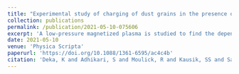 ```yaml
---
title: "Experimental study of charging of dust grains in the presence of energetic electrons"
collection: publications
permalink: /publication/2021-05-10-075606
excerpt: 'A low-pressure magnetized plasma is studied to find the dependency of sheath properties on ion-neutral collisions in presence of an inhomogeneous magnetic field. A self-consistent one-dimensional two-fluid hydrodynamic model is considered, and the system of equations is solved numerically. The study reveals that the width of the plasma sheath expands and space charge increases with collisions. The ion-neutral collisions and the inhomogeneous magnetic field restrict the ions to move towards the surface. The movement of the ions towards the wall can be controlled by choosing a suitable configuration of the magnetic field and ion-neutral collision frequency. A comparison between two different magnetic field configurations has been presented alongside to differentiate the commonly found scenarios in the field. The outcome of the study is supposed to help in understanding the complex dynamics of ions in plasma confinement and plasma processing of materials. Furthermore, the present work seeks to create a framework for two-fluid modeling of magnetized plasmas with any arbitrary magnetic field profiles. The analysis provided here is supposed to act as a basis for any future work in the respective field.'
date: 2021-05-10
venue: 'Physica Scripta'
paperurl: 'https://doi.org/10.1088/1361-6595/ac4c4b'
citation: 'Deka, K and Adhikari, S and Moulick, R and Kausik, SS and Saikia, BK &quot;Effect of collisions on the plasma sheath in the presence of an inhomogeneous magnetic field&quot;, <i>Physica Scripta</i> 96, 075606 (2021).'
---
```

<!-- This paper is about the number 2. The number 3 is left for future work.
citation: 'Your Name, You. (2010). &quot;Paper Title Number 2.&quot; <i>Journal 1</i>. 1(2).'
[Download paper here](http://academicpages.github.io/files/paper2.pdf)

Recommended citation: Your Name, You. (2010). "Paper Title Number 2." <i>Journal 1</i>. 1(2).
-->
